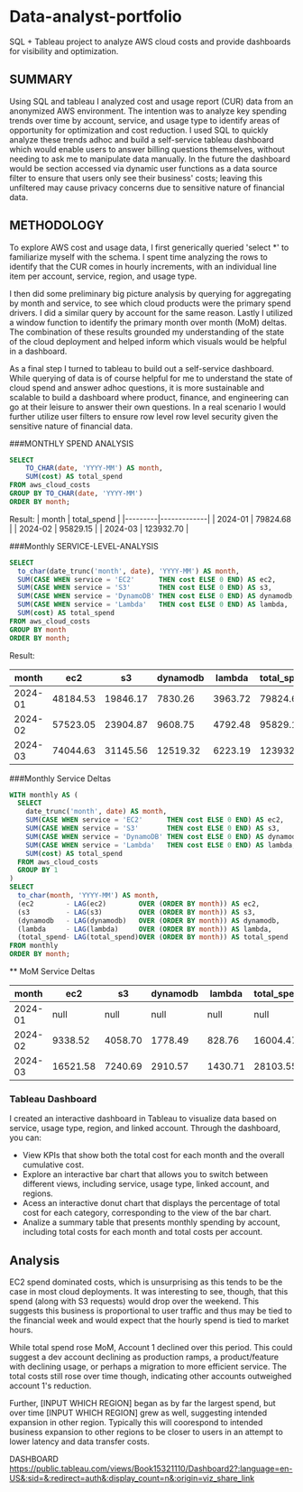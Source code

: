 # Data-analyst-portfolio
SQL + Tableau project to analyze AWS cloud costs and provide dashboards for visibility and optimization.

## SUMMARY
Using SQL and tableau I analyzed cost and usage report (CUR) data from an anonymized AWS environment. The intention was to analyze key spending trends over time by account, service, and usage type to identify areas of opportunity for optimization and cost reduction. I used SQL to quickly analyze these trends adhoc and build a self-service tableau dashboard which would enable users to answer billing questions themselves, without needing to ask me to manipulate data manually. In the future the dashboard would be section accessed via dynamic user functions as a data source filter to ensure that users only see their business' costs; leaving this unfiltered may cause privacy concerns due to sensitive nature of financial data.

## METHODOLOGY
To explore AWS cost and usage data, I first generically queried 'select *' to familiarize myself with the schema. I spent time analyzing the rows to identify that the CUR comes in hourly increments, with an individual line item per account, service, region, and usage type. 

I then did some preliminary big picture analysis by querying for aggregating by month and service, to see which cloud products were the primary spend drivers. I did a similar query by account for the same reason. Lastly I utilized a window function to identify the primary month over month (MoM) deltas. The combination of these results grounded my understanding of the state of the cloud deployment and helped inform which visuals would be helpful in a dashboard.

As a final step I turned to tableau to build out a self-service dashboard. While querying of data is of course helpful for me to understand the state of cloud spend and answer adhoc questions, it is more sustainable and scalable to build a dashboard where product, finance, and engineering can go at their leisure to answer their own questions. In a real scenario I would further utilize user filters to ensure row level row level security given the sensitive nature of financial data. 



###MONTHLY SPEND ANALYSIS

```sql
SELECT 
    TO_CHAR(date, 'YYYY-MM') AS month,
    SUM(cost) AS total_spend
FROM aws_cloud_costs
GROUP BY TO_CHAR(date, 'YYYY-MM')
ORDER BY month;
```
Result:
| month   | total_spend |
|---------|-------------|
| 2024-01 | 79824.68    |
| 2024-02 | 95829.15    |
| 2024-03 | 123932.70   |


###Monthly SERVICE-LEVEL-ANALYSIS

```sql
SELECT 
  to_char(date_trunc('month', date), 'YYYY-MM') AS month,
  SUM(CASE WHEN service = 'EC2'      THEN cost ELSE 0 END) AS ec2,
  SUM(CASE WHEN service = 'S3'       THEN cost ELSE 0 END) AS s3,
  SUM(CASE WHEN service = 'DynamoDB' THEN cost ELSE 0 END) AS dynamodb,
  SUM(CASE WHEN service = 'Lambda'   THEN cost ELSE 0 END) AS lambda,
  SUM(cost) AS total_spend
FROM aws_cloud_costs
GROUP BY month
ORDER BY month;

```
Result:

| month   | ec2      | s3       | dynamodb | lambda  | total_spend |
| ------- | -------- | -------- | -------- | ------- | ----------- |
| 2024-01 | 48184.53 | 19846.17 | 7830.26  | 3963.72 | 79824.68    |
| 2024-02 | 57523.05 | 23904.87 | 9608.75  | 4792.48 | 95829.15    |
| 2024-03 | 74044.63 | 31145.56 | 12519.32 | 6223.19 | 123932.70   |


###Monthly Service Deltas

```sql
WITH monthly AS (
  SELECT
    date_trunc('month', date) AS month,
    SUM(CASE WHEN service = 'EC2'      THEN cost ELSE 0 END) AS ec2,
    SUM(CASE WHEN service = 'S3'       THEN cost ELSE 0 END) AS s3,
    SUM(CASE WHEN service = 'DynamoDB' THEN cost ELSE 0 END) AS dynamodb,
    SUM(CASE WHEN service = 'Lambda'   THEN cost ELSE 0 END) AS lambda,
    SUM(cost) AS total_spend
  FROM aws_cloud_costs
  GROUP BY 1
)
SELECT
  to_char(month, 'YYYY-MM') AS month,
  (ec2        - LAG(ec2)        OVER (ORDER BY month)) AS ec2,
  (s3         - LAG(s3)         OVER (ORDER BY month)) AS s3,
  (dynamodb   - LAG(dynamodb)   OVER (ORDER BY month)) AS dynamodb,
  (lambda     - LAG(lambda)     OVER (ORDER BY month)) AS lambda,
  (total_spend- LAG(total_spend)OVER (ORDER BY month)) AS total_spend
FROM monthly
ORDER BY month;

```
** MoM Service Deltas

| month   | ec2      | s3      | dynamodb | lambda  | total_spend |
| ------- | -------- | ------- | -------- | ------- | ----------- |
| 2024-01 | null     | null    | null     | null    | null        |
| 2024-02 | 9338.52  | 4058.70 | 1778.49  | 828.76  | 16004.47    |
| 2024-03 | 16521.58 | 7240.69 | 2910.57  | 1430.71 | 28103.55    |


### Tableau Dashboard

I created an interactive dashboard in Tableau to visualize data based on service, usage type, region, and linked account.
Through the dashboard, you can: 
- View KPIs that show both the total cost for each month and the overall cumulative cost.
- Explore an interactive bar chart that allows you to switch between different views, including service, usage type, linked account, and regions.
- Acess an interactive donut chart that displays the percentage of total cost for each category, corresponding to the view of the bar chart.
- Analize a summary table that presents monthly spending by account, including total costs for each month and total costs per account.

## Analysis
EC2 spend dominated costs, which is unsurprising as this tends to be the case in most cloud deployments. It was interesting to see, though, that this spend (along with S3 requests) would drop over the weekend. This suggests this business is proportional to user traffic and thus may be tied to the financial week and would expect that the hourly spend is tied to market hours.

While total spend rose MoM, Account 1 declined over this period. This could suggest a dev account declining as production ramps, a product/feature with declining usage, or perhaps a migration to more efficient service. The total costs still rose over time though, indicating other accounts outweighed account 1's reduction.

Further, [INPUT WHICH REGION] began as by far the largest spend, but over time [INPUT WHICH REGION] grew as well, suggesting intended expansion in other region. Typically this will coorespond to intended business expansion to other regions to be closer to users in an attempt to lower latency and data transfer costs.

DASHBOARD
https://public.tableau.com/views/Book15321110/Dashboard2?:language=en-US&:sid=&:redirect=auth&:display_count=n&:origin=viz_share_link

